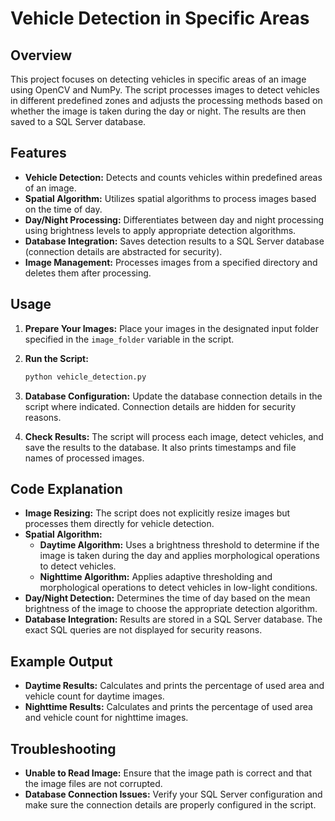# Vehicle Detection in Specific Areas

## Overview
This project focuses on detecting vehicles in specific areas of an image using OpenCV and NumPy. The script processes images to detect vehicles in different predefined zones and adjusts the processing methods based on whether the image is taken during the day or night. The results are then saved to a SQL Server database.

## Features
- **Vehicle Detection:** Detects and counts vehicles within predefined areas of an image.
- **Spatial Algorithm:** Utilizes spatial algorithms to process images based on the time of day.
- **Day/Night Processing:** Differentiates between day and night processing using brightness levels to apply appropriate detection algorithms.
- **Database Integration:** Saves detection results to a SQL Server database (connection details are abstracted for security).
- **Image Management:** Processes images from a specified directory and deletes them after processing.

## Usage
1. **Prepare Your Images:** Place your images in the designated input folder specified in the `image_folder` variable in the script.

2. **Run the Script:**
    ```bash
    python vehicle_detection.py
    ```

3. **Database Configuration:** Update the database connection details in the script where indicated. Connection details are hidden for security reasons.

4. **Check Results:** The script will process each image, detect vehicles, and save the results to the database. It also prints timestamps and file names of processed images.

## Code Explanation
- **Image Resizing:** The script does not explicitly resize images but processes them directly for vehicle detection.
- **Spatial Algorithm:** 
  - **Daytime Algorithm:** Uses a brightness threshold to determine if the image is taken during the day and applies morphological operations to detect vehicles.
  - **Nighttime Algorithm:** Applies adaptive thresholding and morphological operations to detect vehicles in low-light conditions.
- **Day/Night Detection:** Determines the time of day based on the mean brightness of the image to choose the appropriate detection algorithm.
- **Database Integration:** Results are stored in a SQL Server database. The exact SQL queries are not displayed for security reasons.

## Example Output
- **Daytime Results:** Calculates and prints the percentage of used area and vehicle count for daytime images.
- **Nighttime Results:** Calculates and prints the percentage of used area and vehicle count for nighttime images.

## Troubleshooting
- **Unable to Read Image:** Ensure that the image path is correct and that the image files are not corrupted.
- **Database Connection Issues:** Verify your SQL Server configuration and make sure the connection details are properly configured in the script.
